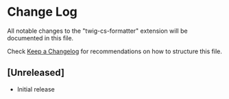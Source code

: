 # Change Log

All notable changes to the "twig-cs-formatter" extension will be documented in this file.

Check [Keep a Changelog](http://keepachangelog.com/) for recommendations on how to structure this file.

## [Unreleased]

- Initial release